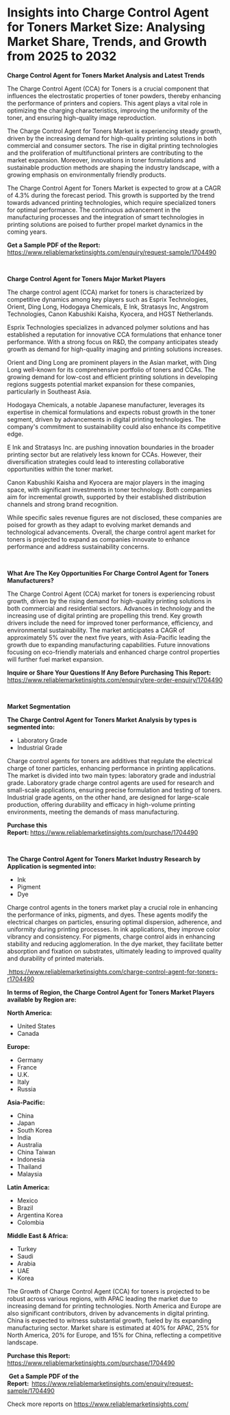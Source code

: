 <p><h1>Insights into Charge Control Agent for Toners Market Size: Analysing Market Share, Trends, and Growth from 2025 to 2032</h1></p><p><strong>Charge Control Agent for Toners Market Analysis and Latest Trends</strong></p>
<p><p>The Charge Control Agent (CCA) for Toners is a crucial component that influences the electrostatic properties of toner powders, thereby enhancing the performance of printers and copiers. This agent plays a vital role in optimizing the charging characteristics, improving the uniformity of the toner, and ensuring high-quality image reproduction.</p><p>The Charge Control Agent for Toners Market is experiencing steady growth, driven by the increasing demand for high-quality printing solutions in both commercial and consumer sectors. The rise in digital printing technologies and the proliferation of multifunctional printers are contributing to the market expansion. Moreover, innovations in toner formulations and sustainable production methods are shaping the industry landscape, with a growing emphasis on environmentally friendly products.</p><p>The Charge Control Agent for Toners Market is expected to grow at a CAGR of 4.3% during the forecast period. This growth is supported by the trend towards advanced printing technologies, which require specialized toners for optimal performance. The continuous advancement in the manufacturing processes and the integration of smart technologies in printing solutions are poised to further propel market dynamics in the coming years.</p></p>
<p><strong>Get a Sample PDF of the Report:&nbsp;</strong> <a href="https://www.reliablemarketinsights.com/enquiry/request-sample/1704490?utm_campaign=2891&utm_medium=2&utm_source=Github&utm_content=ia&utm_term=27032025&utm_id=charge-control-agent-for-toners">https://www.reliablemarketinsights.com/enquiry/request-sample/1704490</a></p>
<p>&nbsp;</p>
<p><strong>Charge Control Agent for Toners Major Market Players</strong></p>
<p><p>The charge control agent (CCA) market for toners is characterized by competitive dynamics among key players such as Esprix Technologies, Orient, Ding Long, Hodogaya Chemicals, E Ink, Stratasys Inc, Angstrom Technologies, Canon Kabushiki Kaisha, Kyocera, and HGST Netherlands. </p><p>Esprix Technologies specializes in advanced polymer solutions and has established a reputation for innovative CCA formulations that enhance toner performance. With a strong focus on R&D, the company anticipates steady growth as demand for high-quality imaging and printing solutions increases. </p><p>Orient and Ding Long are prominent players in the Asian market, with Ding Long well-known for its comprehensive portfolio of toners and CCAs. The growing demand for low-cost and efficient printing solutions in developing regions suggests potential market expansion for these companies, particularly in Southeast Asia.</p><p>Hodogaya Chemicals, a notable Japanese manufacturer, leverages its expertise in chemical formulations and expects robust growth in the toner segment, driven by advancements in digital printing technologies. The company's commitment to sustainability could also enhance its competitive edge.</p><p>E Ink and Stratasys Inc. are pushing innovation boundaries in the broader printing sector but are relatively less known for CCAs. However, their diversification strategies could lead to interesting collaborative opportunities within the toner market. </p><p>Canon Kabushiki Kaisha and Kyocera are major players in the imaging space, with significant investments in toner technology. Both companies aim for incremental growth, supported by their established distribution channels and strong brand recognition.</p><p>While specific sales revenue figures are not disclosed, these companies are poised for growth as they adapt to evolving market demands and technological advancements. Overall, the charge control agent market for toners is projected to expand as companies innovate to enhance performance and address sustainability concerns.</p></p>
<p>&nbsp;</p>
<p><strong>What Are The Key Opportunities For Charge Control Agent for Toners Manufacturers?</strong></p>
<p><p>The Charge Control Agent (CCA) market for toners is experiencing robust growth, driven by the rising demand for high-quality printing solutions in both commercial and residential sectors. Advances in technology and the increasing use of digital printing are propelling this trend. Key growth drivers include the need for improved toner performance, efficiency, and environmental sustainability. The market anticipates a CAGR of approximately 5% over the next five years, with Asia-Pacific leading the growth due to expanding manufacturing capabilities. Future innovations focusing on eco-friendly materials and enhanced charge control properties will further fuel market expansion.</p></p>
<p><strong>Inquire or Share Your Questions If Any Before Purchasing This Report:</strong> <a href="https://www.reliablemarketinsights.com/enquiry/pre-order-enquiry/1704490?utm_campaign=2891&utm_medium=2&utm_source=Github&utm_content=ia&utm_term=27032025&utm_id=charge-control-agent-for-toners">https://www.reliablemarketinsights.com/enquiry/pre-order-enquiry/1704490</a></p>
<p>&nbsp;</p>
<p><strong>Market Segmentation</strong></p>
<p><strong>The Charge Control Agent for Toners Market Analysis by types is segmented into:</strong></p>
<p><ul><li>Laboratory Grade</li><li>Industrial Grade</li></ul></p>
<p><p>Charge control agents for toners are additives that regulate the electrical charge of toner particles, enhancing performance in printing applications. The market is divided into two main types: laboratory grade and industrial grade. Laboratory grade charge control agents are used for research and small-scale applications, ensuring precise formulation and testing of toners. Industrial grade agents, on the other hand, are designed for large-scale production, offering durability and efficacy in high-volume printing environments, meeting the demands of mass manufacturing.</p></p>
<p><strong>Purchase this Report:&nbsp;</strong><a href="https://www.reliablemarketinsights.com/purchase/1704490?utm_campaign=2891&utm_medium=2&utm_source=Github&utm_content=ia&utm_term=27032025&utm_id=charge-control-agent-for-toners">https://www.reliablemarketinsights.com/purchase/1704490</a></p>
<p>&nbsp;</p>
<p><strong>The Charge Control Agent for Toners Market Industry Research by Application is segmented into:</strong></p>
<p><ul><li>Ink</li><li>Pigment</li><li>Dye</li></ul></p>
<p><p>Charge control agents in the toners market play a crucial role in enhancing the performance of inks, pigments, and dyes. These agents modify the electrical charges on particles, ensuring optimal dispersion, adherence, and uniformity during printing processes. In ink applications, they improve color vibrancy and consistency. For pigments, charge control aids in enhancing stability and reducing agglomeration. In the dye market, they facilitate better absorption and fixation on substrates, ultimately leading to improved quality and durability of printed materials.</p></p>
<p><a href="https://www.reliablemarketinsights.com/charge-control-agent-for-toners-r1704490?utm_campaign=2891&utm_medium=2&utm_source=Github&utm_content=ia&utm_term=27032025&utm_id=charge-control-agent-for-toners">&nbsp;https://www.reliablemarketinsights.com/charge-control-agent-for-toners-r1704490</a></p>
<p><strong>In terms of Region, the Charge Control Agent for Toners Market Players available by Region are:</strong></p>
<p>
    <p> <strong> North America: </strong>
        <ul>
            <li>United States</li>
            <li>Canada</li>
        </ul>
        </p> 
    <p> <strong> Europe: </strong>
        <ul>
            <li>Germany</li>
            <li>France</li>
            <li>U.K.</li>
            <li>Italy</li>
            <li>Russia</li>
        </ul>
        </p> 
    <p> <strong> Asia-Pacific: </strong>
        <ul>
            <li>China</li>
            <li>Japan</li>
            <li>South Korea</li>
            <li>India</li>
            <li>Australia</li>
            <li>China Taiwan</li>
            <li>Indonesia</li>
            <li>Thailand</li>
            <li>Malaysia</li>
        </ul>
        </p> 
    <p> <strong> Latin America: </strong>
        <ul>
            <li>Mexico</li>
            <li>Brazil</li>
            <li>Argentina Korea</li>
            <li>Colombia</li>
        </ul>
        </p> 
    <p> <strong> Middle East & Africa: </strong>
        <ul>
            <li>Turkey</li>
            <li>Saudi</li>
            <li>Arabia</li>
            <li>UAE</li>
            <li>Korea</li>
        </ul>
    </p>
    </p>
<p><p>The Growth of Charge Control Agent (CCA) for toners is projected to be robust across various regions, with APAC leading the market due to increasing demand for printing technologies. North America and Europe are also significant contributors, driven by advancements in digital printing. China is expected to witness substantial growth, fueled by its expanding manufacturing sector. Market share is estimated at 40% for APAC, 25% for North America, 20% for Europe, and 15% for China, reflecting a competitive landscape.</p></p>
<p><strong>Purchase this Report: </strong><a href="https://www.reliablemarketinsights.com/purchase/1704490?utm_campaign=2891&utm_medium=2&utm_source=Github&utm_content=ia&utm_term=27032025&utm_id=charge-control-agent-for-toners">https://www.reliablemarketinsights.com/purchase/1704490</a></p>
<p>&nbsp;<strong>Get a Sample PDF of the Report:&nbsp;&nbsp;</strong><a href="https://www.reliablemarketinsights.com/enquiry/request-sample/1704490?utm_campaign=2891&utm_medium=2&utm_source=Github&utm_content=ia&utm_term=27032025&utm_id=charge-control-agent-for-toners">https://www.reliablemarketinsights.com/enquiry/request-sample/1704490</a></p>
<p><strong></strong></p>
<p>Check more reports on <a href="https://www.reliablemarketinsights.com/?utm_campaign=2891&utm_medium=2&utm_source=Github&utm_content=ia&utm_term=27032025&utm_id=charge-control-agent-for-toners">https://www.reliablemarketinsights.com/</a></p>